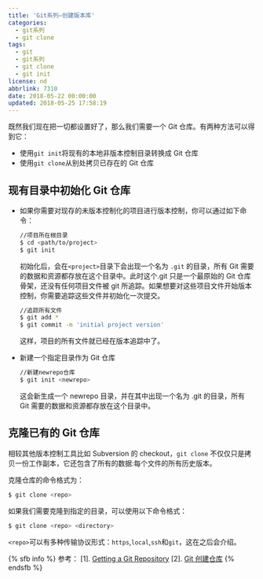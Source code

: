 ```yaml
---
title: 'Git系列—创建版本库'
categories:
  - git系列
  - git clone
tags:
  - git
  - git系列
  - git clone
  - git init
license: nd
abbrlink: 7310
date: 2018-05-22 00:00:00
updated: 2018-05-25 17:58:19
---
```


既然我们现在把一切都设置好了，那么我们需要一个 Git 仓库。有两种方法可以得到它：

* 使用`git init`将现有的本地非版本控制目录转换成 Git 仓库
* 使用`git clone`从别处拷贝已存在的 Git 仓库

## 现有目录中初始化 Git 仓库

* 如果你需要对现存的未版本控制化的项目进行版本控制，你可以通过如下命令：

  ```bash
  //项目所在根目录
  $ cd <path/to/project>
  $ git init
  ```

  <!--more-->

  初始化后，会在`<project>`目录下会出现一个名为 `.git` 的目录，所有 Git 需要的数据和资源都存放在这个目录中。此时这个.git 只是一个最原始的 Git 仓库骨架，还没有任何项目文件被 git 所追踪。如果想要对这些项目文件开始版本控制，你需要追踪这些文件并初始化一次提交。

  ```bash
  //追踪所有文件
  $ git add *
  $ git commit -m 'initial project version'
  ```

  这样，项目的所有文件就已经在版本追踪中了。

* 新建一个指定目录作为 Git 仓库

  ```bash
  //新建newrepo仓库
  $ git init <newrepo>
  ```

  这会新生成一个 newrepo 目录，并在其中出现一个名为 .git 的目录，所有 Git 需要的数据和资源都存放在这个目录中。

## 克隆已有的 Git 仓库

相较其他版本控制工具比如 Subversion 的 checkout，`git clone` 不仅仅只是拷贝一份工作副本，它还包含了所有的数据:每个文件的所有历史版本。

克隆仓库的命令格式为：

```bash
$ git clone <repo>
```

如果我们需要克隆到指定的目录，可以使用以下命令格式：

```bash
$ git clone <repo> <directory>
```

`<repo>`可以有多种传输协议形式：`https`,`local`,`ssh`和`git`，这在之后会介绍。

{% sfb info %}
参考：
[1]. [Getting a Git Repository](https://git-scm.com/book/en/v2/Git-Basics-Getting-a-Git-Repository)
[2]. [Git 创建仓库](http://www.runoob.com/git/git-create-repository.html)
{% endsfb %}
